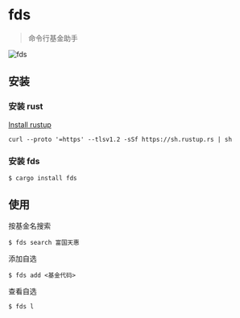 # fds

> 命令行基金助手

![fds](https://user-images.githubusercontent.com/14919255/93350246-02c6e600-f86b-11ea-8cef-55eba62574ab.gif)


## 安装

### 安装 rust

[Install rustup](https://www.rust-lang.org/tools/install)

```
curl --proto '=https' --tlsv1.2 -sSf https://sh.rustup.rs | sh
```

### 安装 fds

```
$ cargo install fds
```


## 使用

按基金名搜索

```
$ fds search 富国天惠
```

添加自选

```
$ fds add <基金代码>
```

查看自选

```
$ fds l
```
